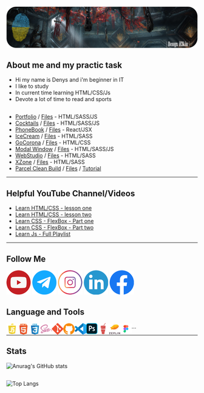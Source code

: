 [![Header](https://github.com/hvoarang/hvoarang/blob/main/assets/hero.png)](https://www.youtube.com/channel/UCSA36ZU0f8_B0U8uamFn5OQ)

## About me and my practic task

- Hi my name is Denys and i'm beginner in IT
- I like to study
- In current time learning HTML/CSS/Js
- Devote a lot of time to read and sports

##

- [Portfolio](https://hvoarang.github.io/portfolio/) / [Files](https://github.com/hvoarang/portfolio) - HTML/SASS/JS
- [Cocktails](https://hvoarang.github.io/goit-js-team-project/) / [Files](https://github.com/hvoarang/goit-js-team-project) - HTML/SASS/JS
- [PhoneBook](https://hvoarang.github.io/goit-react-hw-08-phonebook/) / [Files](https://github.com/hvoarang/goit-react-hw-08-phonebook) - React/JSX
- [IceCream](https://vishpoly.github.io/alliance/) / [Files](https://github.com/VishPoly/alliance) - HTML/SASS
- [GoCorona](https://hvoarang.github.io/firstSite/) / [Files](https://github.com/hvoarang/firstSite) - HTML/CSS
- [Modal Window](https://hvoarang.github.io/modal-window/) / [Files](https://github.com/hvoarang/modal-window) - HTML/SASS/JS
- [WebStudio](https://hvoarang.github.io/hvoarang-goit-markup-hw-08/) / [Files](https://github.com/hvoarang/hvoarang-goit-markup-hw-08) - HTML/SASS
- [XZone](https://hvoarang.github.io/XZone/) / [Files](https://github.com/hvoarang/XZone) - HTML/SASS
- [Parcel Clean Build](https://github.com/hvoarang/parcel-clean-build/archive/refs/heads/main.zip) / [Files](https://github.com/hvoarang/parcel-clean-build) / [Tutorial](https://github.com/hvoarang/parcel-clean-build/blob/main/README.md)

---

## Helpful YouTube Channel/Videos

- [Learn HTML/CSS - lesson one](https://www.youtube.com/watch?v=z3GS5oYGq5U&t=2s)
- [Learn HTML/CSS - lesson two](https://www.youtube.com/watch?v=V1_2mV48lOk)
- [Learn CSS - FlexBox - Part one](https://www.youtube.com/watch?v=EO8hH_2OwCU&t=34s)
- [Learn CSS - FlexBox - Part two](https://www.youtube.com/watch?v=uPYUgipiFcM&t=316s)
- [Learn Js - Full Playlist](https://www.youtube.com/watch?v=yJcCKuxfb2o&list=PLM6XATa8CAG7DDIBjNVd78Fv5Ueo930IV)

---

## Follow Me

[![YouTube](https://github.com/hvoarang/hvoarang/blob/main/assets/YT.png)](https://www.youtube.com/channel/UCSA36ZU0f8_B0U8uamFn5OQ)
[![Telegram](https://github.com/hvoarang/hvoarang/blob/main/assets/tg.png)](https://t.me/hvoarang)
[![Instagram](https://github.com/hvoarang/hvoarang/blob/main/assets/inst.png)](https://www.instagram.com/hvoarang/)
[![LinkedIn](https://github.com/hvoarang/hvoarang/blob/main/assets/in.png)](https://www.linkedin.com/in/denys-ielkin-50623225b/)
[![Facebook](https://github.com/hvoarang/hvoarang/blob/main/assets/fb.png)](https://www.facebook.com/hvoarang)

## Language and Tools

<img align="left" alt="JavaScript" width="30px" src="https://github.com/hvoarang/hvoarang/blob/main/assets/js.png" /><img align="left" alt="HTML5" width="30px" src="https://github.com/hvoarang/hvoarang/blob/main/assets/html.png" /><img align="left" alt="CSS3" width="30px" src="https://github.com/hvoarang/hvoarang/blob/main/assets/css.png" /><img align="left" alt="Sass" width="30px" src="https://raw.githubusercontent.com/github/explore/80688e429a7d4ef2fca1e82350fe8e3517d3494d/topics/sass/sass.png" /><img align="left" alt="Git" width="30px" src="https://github.com/hvoarang/hvoarang/blob/main/assets/git.png" /><img align="left" alt="GitHub" width="30px" src="https://github.com/hvoarang/hvoarang/blob/main/assets/github.png" /><img align="left" alt="Visual Studio Code" width="30px" src="https://raw.githubusercontent.com/github/explore/80688e429a7d4ef2fca1e82350fe8e3517d3494d/topics/visual-studio-code/visual-studio-code.png" /><img align="left" alt="PS" width="30px" src="https://github.com/hvoarang/hvoarang/blob/main/assets/ps.png" /><img align="left" alt="Gulp" width="30px" src="https://github.com/hvoarang/hvoarang/blob/main/assets/gulp.png" /><img align="left" alt="Zeplin" width="30px" src="https://github.com/hvoarang/hvoarang/blob/main/assets/zeplin.png" /><img align="left" alt="Figma" width="30px" src="https://github.com/hvoarang/hvoarang/blob/main/assets/figma.png" />
...

---

## Stats

![Anurag's GitHub stats](https://github-readme-stats.vercel.app/api?username=hvoarang&show_icons=true&theme=radical)

##

![Top Langs](https://github-readme-stats.vercel.app/api/top-langs/?username=hvoarang&show_icons=true&theme=radical)
